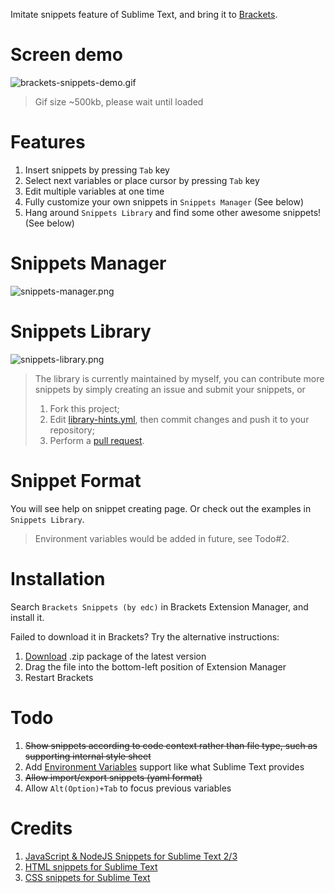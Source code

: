 Imitate snippets feature of Sublime Text, and bring it to [Brackets](http://brackets.io/).

# Screen demo
![brackets-snippets-demo.gif](http://edwardchu.org/assets/images/brackets-snippets-demo.gif "Demo gif of the extension")
> Gif size ~500kb, please wait until loaded

# Features
1. Insert snippets by pressing `Tab` key
2. Select next variables or place cursor by pressing `Tab` key
3. Edit multiple variables at one time
4. Fully customize your own snippets in `Snippets Manager` (See below)
5. Hang around `Snippets Library` and find some other awesome snippets! (See below)

# Snippets Manager
![snippets-manager.png](http://edwardchu.org/assets/images/snippets-manager@2x.png "Snippets Manager Screenshot")

# Snippets Library
![snippets-library.png](http://edwardchu.org/assets/images/snippets-library@2x.png "Snippets Library Screenshot")
> The library is currently maintained by myself, you can contribute more snippets by simply creating an issue and submit your snippets, or
> 
> 1. Fork this project;
> 2. Edit [library-hints.yml](https://github.com/chuyik/brackets-snippets/blob/master/library-hints.yml), then commit changes and push it to your repository;
> 3. Perform a [pull request](https://github.com/chuyik/brackets-snippets/pulls).

# Snippet Format
You will see help on snippet creating page. Or check out the examples in `Snippets Library`.
> Environment variables would be added in future, see Todo#2.

# Installation
Search `Brackets Snippets (by edc)` in Brackets Extension Manager, and install it.

Failed to download it in Brackets? Try the alternative instructions:

1. [Download](http://brackets.dnbard.com/extension/edc.brackets-snippets) .zip package of the latest version
2. Drag the file into the bottom-left position of Extension Manager
3. Restart Brackets

# Todo
1. ~~Show snippets according to code context rather than file type, such as supporting internal style sheet~~
2. Add [Environment Variables](http://docs.sublimetext.info/en/latest/extensibility/snippets.html#environment-variables) support like what Sublime Text provides
3. ~~Allow import/export snippets (yaml format)~~
4. Allow `Alt(Option)+Tab` to focus previous variables

# Credits
1. [JavaScript & NodeJS Snippets for Sublime Text 2/3](https://github.com/zenorocha/sublime-javascript-snippets)
2. [HTML snippets for Sublime Text](https://github.com/joshnh/HTML-Snippets)
3. [CSS snippets for Sublime Text](https://github.com/joshnh/CSS-Snippets)